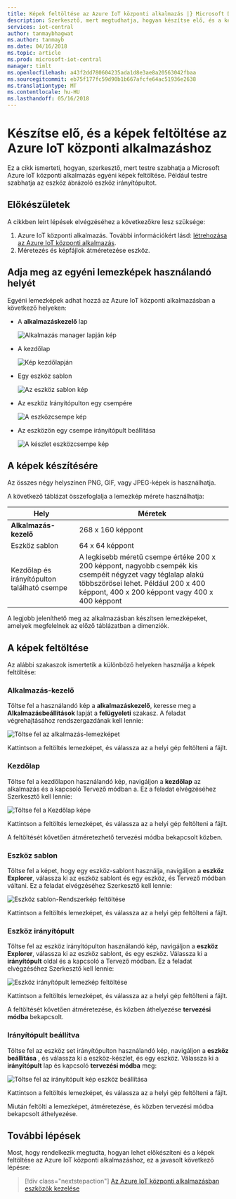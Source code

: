 ```yaml
---
title: Képek feltöltése az Azure IoT központi alkalmazás |} Microsoft Docs
description: Szerkesztő, mert megtudhatja, hogyan készítse elő, és a képek feltöltése az Azure IoT központi alkalmazáshoz.
services: iot-central
author: tanmaybhagwat
ms.author: tanmayb
ms.date: 04/16/2018
ms.topic: article
ms.prod: microsoft-iot-central
manager: timlt
ms.openlocfilehash: a43f2dd780604235ada1d8e3ae8a20563042fbaa
ms.sourcegitcommit: eb75f177fc59d90b1b667afcfe64ac51936e2638
ms.translationtype: MT
ms.contentlocale: hu-HU
ms.lasthandoff: 05/16/2018
---
```

# <a name="prepare-and-upload-images-to-your-azure-iot-central-application"></a>Készítse elő, és a képek feltöltése az Azure IoT központi alkalmazáshoz

Ez a cikk ismerteti, hogyan, szerkesztő, mert testre szabhatja a Microsoft Azure IoT központi alkalmazás egyéni képek feltöltése. Például testre szabhatja az eszköz ábrázoló eszköz irányítópultot.

## <a name="before-you-begin"></a>Előkészületek

A cikkben leírt lépések elvégzéséhez a következőkre lesz szüksége:

1. Azure IoT központi alkalmazás. További információkért lásd: [létrehozása az Azure IoT központi alkalmazás](howto-create-application.md).
1. Méretezés és képfájlok átméretezése eszköz.

## <a name="choose-where-to-use-custom-images"></a>Adja meg az egyéni lemezképek használandó helyét

Egyéni lemezképek adhat hozzá az Azure IoT központi alkalmazásban a következő helyeken:

* A **alkalmazáskezelő** lap

    ![Alkalmazás manager lapján kép](media/howto-prepare-images/applicationmanager.png)

* A kezdőlap

    ![Kép kezdőlapján](media/howto-prepare-images/homepage.png)

* Egy eszköz sablon

    ![Az eszköz sablon kép](media/howto-prepare-images/devicetemplate.png)

* Az eszköz Irányítópulton egy csempére

    ![A eszközcsempe kép](media/howto-prepare-images/devicetile.png)

* Az eszközön egy csempe irányítópult beállítása

    ![A készlet eszközcsempe kép](media/howto-prepare-images/devicesettile.png)

## <a name="prepare-the-images"></a>A képek készítésére

Az összes négy helyszínen PNG, GIF, vagy JPEG-képek is használhatja.

A következő táblázat összefoglalja a lemezkép mérete használhatja:

| Hely | Méretek |
| -------- | ------ |
| **Alkalmazás-kezelő** | 268 x 160 képpont |
| Eszköz sablon | 64 x 64 képpont |
| Kezdőlap és irányítópulton található csempe | A legkisebb méretű csempe értéke 200 x 200 képpont, nagyobb csempék kis csempéit négyzet vagy téglalap alakú többszörösei lehet. Például 200 x 400 képpont, 400 x 200 képpont vagy 400 x 400 képpont |

A legjobb jeleníthető meg az alkalmazásban készítsen lemezképeket, amelyek megfelelnek az előző táblázatban a dimenziók.

## <a name="upload-the-images"></a>A képek feltöltése

Az alábbi szakaszok ismertetik a különböző helyeken használja a képek feltöltése:

### <a name="application-manager"></a>Alkalmazás-kezelő

Töltse fel a használandó kép a **alkalmazáskezelő**, keresse meg a **Alkalmazásbeállítások** lapját a **felügyeleti** szakasz. A feladat végrehajtásához rendszergazdának kell lennie:

![Töltse fel az alkalmazás-lemezképet](media/howto-prepare-images/uploadapplicationmanager.png)

Kattintson a feltöltés lemezképet, és válassza az a helyi gép feltölteni a fájlt.

### <a name="home-page"></a>Kezdőlap

Töltse fel a kezdőlapon használandó kép, navigáljon a **kezdőlap** az alkalmazás és a kapcsoló Tervező módban a. Ez a feladat elvégzéséhez Szerkesztő kell lennie:

![Töltse fel a Kezdőlap képe](media/howto-prepare-images/uploadhomepage.png)

Kattintson a feltöltés lemezképet, és válassza az a helyi gép feltölteni a fájlt.

A feltöltését követően átméretezhető tervezési módba bekapcsolt közben.

### <a name="device-template"></a>Eszköz sablon

Töltse fel a képet, hogy egy eszköz-sablont használja, navigáljon a **eszköz Explorer**, válassza ki az eszköz sablont és egy eszköz, és Tervező módban váltani. Ez a feladat elvégzéséhez Szerkesztő kell lennie:

![Eszköz sablon-Rendszerkép feltöltése](media/howto-prepare-images/uploaddevicetemplate.png)

Kattintson a feltöltés lemezképet, és válassza az a helyi gép feltölteni a fájlt.

### <a name="device-dashboard"></a>Eszköz irányítópult

Töltse fel az eszköz irányítópulton használandó kép, navigáljon a **eszköz Explorer**, válassza ki az eszköz sablont, és egy eszköz. Válassza ki a **irányítópult** oldal és a kapcsoló a Tervező módban. Ez a feladat elvégzéséhez Szerkesztő kell lennie:

![Eszköz irányítópult lemezkép feltöltése](media/howto-prepare-images/uploaddevicedashboard.png)

Kattintson a feltöltés lemezképet, és válassza az a helyi gép feltölteni a fájlt.

A feltöltését követően átméretezése, és közben áthelyezése **tervezési módba** bekapcsolt.

### <a name="device-set-dashboard"></a>Irányítópult beállítva

Töltse fel az eszköz set irányítópulton használandó kép, navigáljon a **eszköz beállítása** , és válassza ki a eszköz-készlet, és egy eszköz. Válassza ki a **irányítópult** lap és kapcsoló **tervezési módba** meg:

![Töltse fel az irányítópult kép eszköz beállítása](media/howto-prepare-images/uploaddevicesetdashboard.png)

Kattintson a feltöltés lemezképet, és válassza az a helyi gép feltölteni a fájlt.

Miután feltölti a lemezképet, átméretezése, és közben tervezési módba bekapcsolt áthelyezése.

## <a name="next-steps"></a>További lépések

Most, hogy rendelkezik megtudta, hogyan lehet előkészíteni és a képek feltöltése az Azure IoT központi alkalmazáshoz, ez a javasolt következő lépésre:

> [!div class="nextstepaction"]
> [Az Azure IoT központi alkalmazásban eszközök kezelése](howto-manage-devices.md)